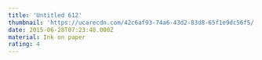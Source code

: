 ```yaml
---
title: 'Untitled 612'
thumbnail: 'https://ucarecdn.com/42c6af93-74a6-43d2-83d8-65f1e9dc56f5/'
date: 2015-06-28T07:23:48.000Z
material: Ink on paper
rating: 4
---
```


